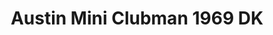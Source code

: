 ---
    title: Austin Mini Clubman 1969 DK
    slug: Austin-Mini-Clubman-1969-DK
    description:
    code: Austin-Mini-Clubman-1969-DK
    image: https://cmdiy-archive.s3.us-east-1.amazonaws.com/adverts/images/Austin+Mini+Clubman+1969+DK.jpeg
    download: https://cmdiy-archive.s3.us-east-1.amazonaws.com/adverts/documents/Austin+Mini+Clubman+1969+DK.pdf
---